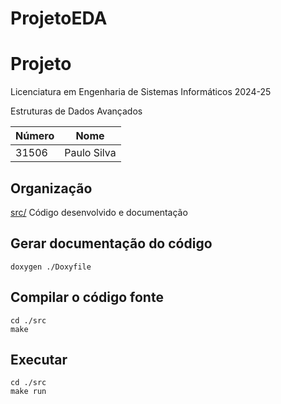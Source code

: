 # ProjetoEDA
# Projeto 

Licenciatura em Engenharia de Sistemas Informáticos 2024-25

Estruturas de Dados Avançados

| Número | Nome |
| -----   | ---- |
| 31506     | Paulo Silva    |

## Organização

[src/](./src/)  Código desenvolvido e documentação
## Gerar documentação do código

```[bash]
doxygen ./Doxyfile
```

## Compilar o código fonte

```[bash]
cd ./src
make
```

## Executar

```[bash]
cd ./src
make run
```